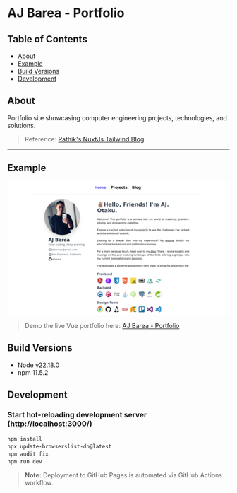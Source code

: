 # AJ Barea - Portfolio

## Table of Contents

- [About](#about)
- [Example](#example)
- [Build Versions](#build-versions)
- [Development](#development)

## About

Portfolio site showcasing computer engineering projects, technologies, and solutions.

> Reference: [Rathik's NuxtJs Tailwind Blog](https://github.com/mdrathik/nuxtjs-tailwind-blog)

---

## Example

![AJ Barea - Portfolio](/assets/demo.png 'Screenshot of AJ Barea - Portfolio')

> Demo the live Vue portfolio here: [AJ Barea - Portfolio](https://ajbarea.github.io/portfolio/)

## Build Versions

- Node v22.18.0
- npm 11.5.2

## Development

### Start hot-reloading development server (<http://localhost:3000/>)

```bash
npm install
npx update-browserslist-db@latest
npm audit fix
npm run dev
```

> **Note:** Deployment to GitHub Pages is automated via GitHub Actions workflow.
